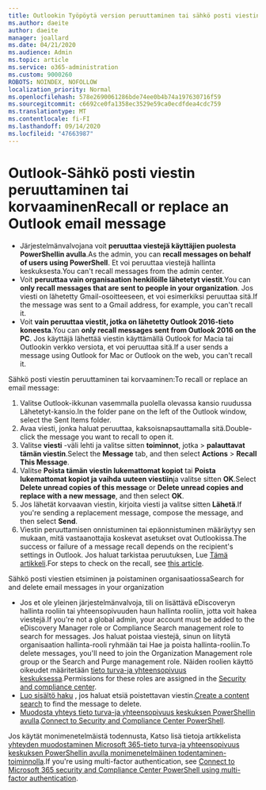 ```yaml
---
title: Outlookin Työpöytä version peruuttaminen tai sähkö posti viestin korvaaminen
ms.author: daeite
author: daeite
manager: joallard
ms.date: 04/21/2020
ms.audience: Admin
ms.topic: article
ms.service: o365-administration
ms.custom: 9000260
ROBOTS: NOINDEX, NOFOLLOW
localization_priority: Normal
ms.openlocfilehash: 578e2690061286bde74ee0b4b74a197630716f59
ms.sourcegitcommit: c6692ce0fa1358ec3529e59ca0ecdfdea4cdc759
ms.translationtype: MT
ms.contentlocale: fi-FI
ms.lasthandoff: 09/14/2020
ms.locfileid: "47663987"
---
```

# <a name="recall-or-replace-an-outlook-email-message"></a><span data-ttu-id="10e12-102">Outlook-Sähkö posti viestin peruuttaminen tai korvaaminen</span><span class="sxs-lookup"><span data-stu-id="10e12-102">Recall or replace an Outlook email message</span></span>

- <span data-ttu-id="10e12-103">Järjestelmänvalvojana voit **peruuttaa viestejä käyttäjien puolesta PowerShellin avulla**.</span><span class="sxs-lookup"><span data-stu-id="10e12-103">As the admin, you can **recall messages on behalf of users using PowerShell**.</span></span> <span data-ttu-id="10e12-104">Et voi peruuttaa viestejä hallinta keskuksesta.</span><span class="sxs-lookup"><span data-stu-id="10e12-104">You can't recall messages from the admin center.</span></span>
- <span data-ttu-id="10e12-105">Voit **peruuttaa vain organisaation henkilöille lähetetyt viestit**.</span><span class="sxs-lookup"><span data-stu-id="10e12-105">You can **only recall messages that are sent to people in your organization**.</span></span> <span data-ttu-id="10e12-106">Jos viesti on lähetetty Gmail-osoitteeseen, et voi esimerkiksi peruuttaa sitä.</span><span class="sxs-lookup"><span data-stu-id="10e12-106">If the message was sent to a Gmail address, for example, you can't recall it.</span></span>
- <span data-ttu-id="10e12-107">Voit **vain peruuttaa viestit, jotka on lähetetty Outlook 2016-tieto koneesta**.</span><span class="sxs-lookup"><span data-stu-id="10e12-107">You can **only recall messages sent from Outlook 2016 on the PC**.</span></span> <span data-ttu-id="10e12-108">Jos käyttäjä lähettää viestin käyttämällä Outlook for Macia tai Outlookin verkko versiota, et voi peruuttaa sitä.</span><span class="sxs-lookup"><span data-stu-id="10e12-108">If a user sends a message using Outlook for Mac or Outlook on the web, you can't recall it.</span></span>

<span data-ttu-id="10e12-109">Sähkö posti viestin peruuttaminen tai korvaaminen:</span><span class="sxs-lookup"><span data-stu-id="10e12-109">To recall or replace an email message:</span></span>

1. <span data-ttu-id="10e12-110">Valitse Outlook-ikkunan vasemmalla puolella olevassa kansio ruudussa Lähetetyt-kansio.</span><span class="sxs-lookup"><span data-stu-id="10e12-110">In the folder pane on the left of the Outlook window, select the Sent Items folder.</span></span>
1. <span data-ttu-id="10e12-111">Avaa viesti, jonka haluat peruuttaa, kaksoisnapsauttamalla sitä.</span><span class="sxs-lookup"><span data-stu-id="10e12-111">Double-click the message you want to recall to open it.</span></span>
1. <span data-ttu-id="10e12-112">Valitse **viesti** -väli lehti ja valitse sitten **toiminnot**, jotka  >  **palauttavat tämän viestin**.</span><span class="sxs-lookup"><span data-stu-id="10e12-112">Select the **Message** tab, and then select **Actions** > **Recall This Message**.</span></span>
1. <span data-ttu-id="10e12-113">Valitse **Poista tämän viestin lukemattomat kopiot** tai **Poista lukemattomat kopiot ja vaihda uuteen viestiin**ja valitse sitten **OK**.</span><span class="sxs-lookup"><span data-stu-id="10e12-113">Select **Delete unread copies of this message** or **Delete unread copies and replace with a new message**, and then select **OK**.</span></span>
1. <span data-ttu-id="10e12-114">Jos lähetät korvaavan viestin, kirjoita viesti ja valitse sitten **Lähetä**.</span><span class="sxs-lookup"><span data-stu-id="10e12-114">If you're sending a replacement message, compose the message, and then select **Send**.</span></span>
1. <span data-ttu-id="10e12-115">Viestin peruuttamisen onnistuminen tai epäonnistuminen määräytyy sen mukaan, mitä vastaanottajia koskevat asetukset ovat Outlookissa.</span><span class="sxs-lookup"><span data-stu-id="10e12-115">The success or failure of a message recall depends on the recipient's settings in Outlook.</span></span> <span data-ttu-id="10e12-116">Jos haluat tarkistaa peruutuksen, Lue [Tämä artikkeli](https://support.office.com/article/35027f88-d655-4554-b4f8-6c0729a723a0).</span><span class="sxs-lookup"><span data-stu-id="10e12-116">For steps to check on the recall, see [this article](https://support.office.com/article/35027f88-d655-4554-b4f8-6c0729a723a0).</span></span>

<span data-ttu-id="10e12-117">Sähkö posti viestien etsiminen ja poistaminen organisaatiossa</span><span class="sxs-lookup"><span data-stu-id="10e12-117">Search for and delete email messages in your organization</span></span>

- <span data-ttu-id="10e12-118">Jos et ole yleinen järjestelmänvalvoja, tili on lisättävä eDiscoveryn hallinta rooliin tai yhteensopivuuden haun hallinta rooliin, jotta voit hakea viestejä.</span><span class="sxs-lookup"><span data-stu-id="10e12-118">If you're not a global admin, your account must be added to the eDiscovery Manager role or Compliance Search management role to search for messages.</span></span> <span data-ttu-id="10e12-119">Jos haluat poistaa viestejä, sinun on liitytä organisaation hallinta-rooli ryhmään tai Hae ja poista hallinta-rooliin.</span><span class="sxs-lookup"><span data-stu-id="10e12-119">To delete messages, you'll need to join the Organization Management role group or the Search and Purge management role.</span></span> <span data-ttu-id="10e12-120">Näiden roolien käyttö oikeudet määritetään [tieto turva-ja yhteensopivuus keskuksessa](https://go.microsoft.com/fwlink/?linkid=2083731).</span><span class="sxs-lookup"><span data-stu-id="10e12-120">Permissions for these roles are assigned in the [Security and compliance center](https://go.microsoft.com/fwlink/?linkid=2083731).</span></span>
- <span data-ttu-id="10e12-121">[Luo sisältö haku](https://docs.microsoft.com/microsoft-365/compliance/content-search) , jos haluat etsiä poistettavan viestin.</span><span class="sxs-lookup"><span data-stu-id="10e12-121">[Create a content search](https://docs.microsoft.com/microsoft-365/compliance/content-search) to find the message to delete.</span></span>
- <span data-ttu-id="10e12-122">[Muodosta yhteys tieto turva-ja yhteensopivuus keskuksen PowerShellin avulla](https://docs.microsoft.com/powershell/exchange/office-365-scc/connect-to-scc-powershell/connect-to-scc-powershell?view=exchange-ps).</span><span class="sxs-lookup"><span data-stu-id="10e12-122">[Connect to Security and Compliance Center PowerShell](https://docs.microsoft.com/powershell/exchange/office-365-scc/connect-to-scc-powershell/connect-to-scc-powershell?view=exchange-ps).</span></span>

<span data-ttu-id="10e12-123">Jos käytät monimenetelmäistä todennusta, Katso lisä tietoja artikkelista [yhteyden muodostaminen Microsoft 365-tieto turva-ja yhteensopivuus keskuksen PowerShellin avulla monimenetelmäinen todentaminen-toiminnolla](https://docs.microsoft.com/powershell/exchange/office-365-scc/connect-to-scc-powershell/mfa-connect-to-scc-powershell?view=exchange-ps).</span><span class="sxs-lookup"><span data-stu-id="10e12-123">If you're using multi-factor authentication, see [Connect to Microsoft 365 security and Compliance Center PowerShell using multi-factor authentication](https://docs.microsoft.com/powershell/exchange/office-365-scc/connect-to-scc-powershell/mfa-connect-to-scc-powershell?view=exchange-ps).</span></span>
